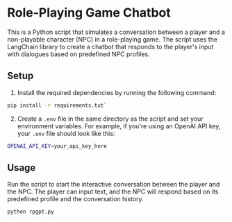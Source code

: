 # Role-Playing Game Chatbot

This is a Python script that simulates a conversation between a player and a non-playable character (NPC) in a role-playing game. The script uses the LangChain library to create a chatbot that responds to the player's input with dialogues based on predefined NPC profiles.

## Setup

1. Install the required dependencies by running the following command:

```bash
pip install -r requirements.txt`
```


2. Create a `.env` file in the same directory as the script and set your environment variables. For example, if you're using an OpenAI API key, your `.env` file should look like this:

```bash
OPENAI_API_KEY=your_api_key_here
```

## Usage

Run the script to start the interactive conversation between the player and the NPC. The player can input text, and the NPC will respond based on its predefined profile and the conversation history.

```bash
python rpgpt.py
```
